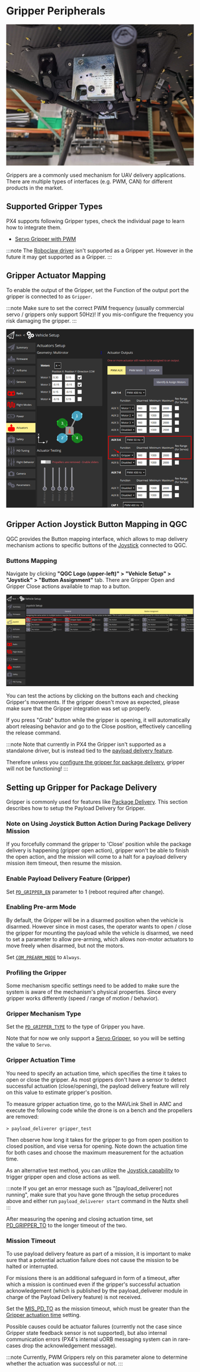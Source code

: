 # Gripper Peripherals

![High-load gripper example](../../assets/hardware/grippers/highload_gripper_example.jpg)

Grippers are a commonly used mechanism for UAV delivery applications. There are multiple types of interfaces (e.g. PWM, CAN) for different products in the market.

## Supported Gripper Types

PX4 supports following Gripper types, check the individual page to learn how to integrate them.

- [Servo Gripper with PWM](gripper_servo.md)

:::note
The [Roboclaw driver](../modules/modules_driver.md#roboclaw) isn't supported as a Gripper yet. However in the future it may get supported as a Gripper.
:::

## Gripper Actuator Mapping

To enable the output of the Gripper, set the Function of the output port the gripper is connected to as `Gripper`.

:::note
Make sure to set the correct PWM frequency (usually commercial servo / grippers only support 50Hz)! If you mis-configure the frequency you risk damaging the gripper.
:::

![Gripper output mapping](../../assets/config/gripper/qgc_gripper_output_setup.png)

## Gripper Action Joystick Button Mapping in QGC

QGC provides the Button mapping interface, which allows to map delivery mechanism actions to specific buttons of the [Joystick](../config/joystick.md) connected to QGC.

### Buttons Mapping

Navigate by clicking **"QGC Logo (upper-left)" > "Vehicle Setup" > "Joystick" > "Button Assignment"** tab. There are Gripper Open and Gripper Close actions available to map to a button.

![Gripper action mapping](../../assets/config/gripper/qgc_gripper_actions_joystick.png)

You can test the actions by clicking on the buttons each and checking Gripper's movements. If the gripper doesn't move as expected, please make sure that the Gripper integration was set up properly.

If you press "Grab" button while the gripper is opening, it will automatically abort releasing behavior and go to the Close position, effectively cancelling the release command.

:::note
Note that currently in PX4 the Gripper isn't supported as a standalone driver, but is instead tied to the [payload delivery feature](../advanced_features/package_delivery.md).

Therefore unless you [configure the gripper for package delivery](#setting-up-gripper-for-package-delivery), gripper will not be functioning!
:::


## Setting up Gripper for Package Delivery

Gripper is commonly used for features like [Package Delivery](../advanced_features/package_delivery.md). This section describes how to setup the Payload Delivery for Gripper.

### Note on Using Joystick Button Action During Package Delivery Mission

If you forcefully command the gripper to 'Close' position while the package delivery is happening (gripper open action), gripper won't be able to finish the open action, and the mission will come to a halt for a payload delivery mission item timeout, then resume the mission.

### Enable Payload Delivery Feature (Gripper)

Set [`PD_GRIPPER_EN`](../advanced_config/parameter_reference.md#PD_GRIPPER_EN) parameter to 1 (reboot required after change).

### Enabling Pre-arm Mode

By default, the Gripper will be in a disarmed position when the vehicle is disarmed. However since in most cases, the operator wants to open / close the gripper for mounting the payload while the vehicle is disarmed, we need to set a parameter to allow pre-arming, which allows non-motor actuators to move freely when disarmed, but not the motors.

Set [`COM_PREARM_MODE`](../advanced_config/parameter_reference.md#COM_PREARM_MODE) to `Always`.

### Profiling the Gripper

Some mechanism specific settings need to be added to make sure the system is aware of the mechanism's physical properties. Since every gripper works differently (speed / range of motion / behavior).

### Gripper Mechanism Type

Set the [`PD_GRIPPER_TYPE`](../advanced_config/parameter_reference.md#PD_GRIPPER_TYPE) to the type of Gripper you have.

Note that for now we only support a [Servo Gripper](gripper_servo.md), so you will be setting the value to `Servo`.

### Gripper Actuation Time

You need to specify an actuation time, which specifies the time it takes to open or close the gripper. As most grippers don't have a sensor to detect successful actuation (close/opening), the payload delivery feature will rely on this value to estimate gripper's position.

To measure gripper actuation time, go to the MAVLink Shell in AMC and execute the following code while the drone is on a bench and the propellers are removed:

`> payload_deliverer gripper_test`

Then observe how long it takes for the gripper to go from open position to closed position, and vise versa for opening. Note down the actuation time for both cases and choose the maximum measurement for the actuation time.

As an alternative test method, you can utilize the [Joystick capability](#griper-action-joystick-button-mapping-in-qgc) to trigger gripper open and close actions as well.

:::note
If you get an error message such as "[payload_deliverer] not running", make sure that you have gone through the setup procedures above and either run `payload_deliverer start` command in the Nuttx shell
:::

After measuring the opening and closing actuation time, set [PD_GRIPPER_TO](../advanced_config/parameter_reference.md#PD_GRIPPER_TO) to the longer timeout of the two.

### Mission Timeout

To use payload delivery feature as part of a mission, it is important to make sure that a potential actuation failure does not cause the mission to be halted or interrupted.

For missions there is an additional safeguard in form of a timeout, after which a mission is continued even if the gripper's successful actuation acknowledgement (which is published by the payload_deliverer module in charge of the Payload Delivery feature) is not received.

Set the [MIS_PD_TO](../advanced_config/parameter_reference.md#MIS_PD_TO) as the mission timeout, which must be greater than the [Gripper actuation time](#gripper-actuation-time) setting.

Possible causes could be actuator failures (currently not the case since Gripper state feedback sensor is not supported), but also internal communication errors (PX4's internal uORB messaging system can in rare-cases drop the acknowledgement message).

:::note
Currently, PWM Grippers rely on this parameter alone to determine whether the actuation was successful or not.
:::
